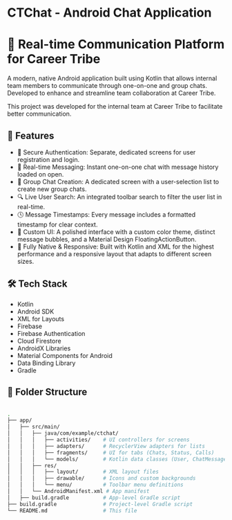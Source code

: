 # CTChat - Android Chat Application
# 💬 Real-time Communication Platform for Career Tribe
A modern, native Android application built using Kotlin that allows internal team members to communicate through one-on-one and group chats. Developed to enhance and streamline team collaboration at Career Tribe.

This project was developed for the internal team at Career Tribe to facilitate better communication.

## 🚀 Features
- 🔐 Secure Authentication: Separate, dedicated screens for user registration and login.
- 💬 Real-time Messaging: Instant one-on-one chat with message history loaded on open.
- 👥 Group Chat Creation: A dedicated screen with a user-selection list to create new group chats.
- 🔍 Live User Search: An integrated toolbar search to filter the user list in real-time.
- 🕓 Message Timestamps: Every message includes a formatted timestamp for clear context.
- 🎨 Custom UI: A polished interface with a custom color theme, distinct message bubbles, and a Material Design FloatingActionButton.
- 📱 Fully Native & Responsive: Built with Kotlin and XML for the highest performance and a responsive layout that adapts to different screen sizes.

## 🛠️ Tech Stack
- Kotlin
- Android SDK
- XML for Layouts
- Firebase
- Firebase Authentication
- Cloud Firestore
- AndroidX Libraries
- Material Components for Android
- Data Binding Library
- Gradle

## 📁 Folder Structure

```bash

.
├── app/
│   ├── src/main/
│   │   ├── java/com/example/ctchat/
│   │   │   ├── activities/    # UI controllers for screens
│   │   │   ├── adapters/      # RecyclerView adapters for lists
│   │   │   ├── fragments/     # UI for tabs (Chats, Status, Calls)
│   │   │   └── models/        # Kotlin data classes (User, ChatMessage)
│   │   ├── res/
│   │   │   ├── layout/        # XML layout files
│   │   │   ├── drawable/      # Icons and custom backgrounds
│   │   │   └── menu/          # Toolbar menu definitions
│   │   └── AndroidManifest.xml # App manifest
│   ├── build.gradle           # App-level Gradle script
├── build.gradle               # Project-level Gradle script
└── README.md                  # This file
